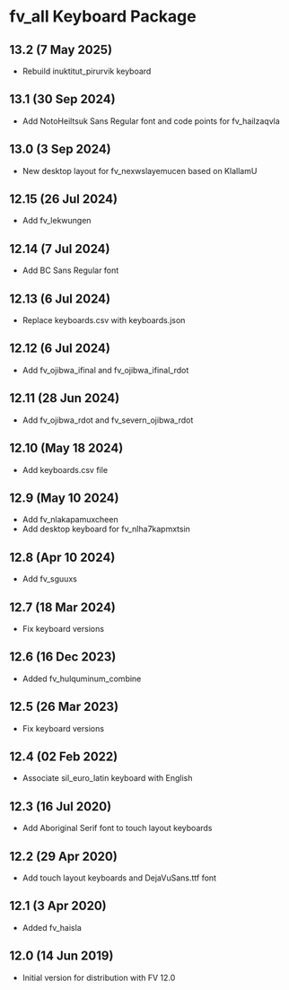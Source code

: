 # fv_all Keyboard Package

## 13.2 (7 May 2025)
* Rebuild inuktitut_pirurvik keyboard

## 13.1 (30 Sep 2024)
* Add NotoHeiltsuk Sans Regular font and code points for fv_hailzaqvla

## 13.0 (3 Sep 2024)
* New desktop layout for fv_nexwslayemucen based on KlallamU

## 12.15 (26 Jul 2024)
* Add fv_lekwungen

## 12.14 (7 Jul 2024)
* Add BC Sans Regular font

## 12.13 (6 Jul 2024)
* Replace keyboards.csv with keyboards.json

## 12.12 (6 Jul 2024)
* Add fv_ojibwa_ifinal and fv_ojibwa_ifinal_rdot

## 12.11 (28 Jun 2024)
* Add fv_ojibwa_rdot and fv_severn_ojibwa_rdot

## 12.10 (May 18 2024)
* Add keyboards.csv file

## 12.9 (May 10 2024)
* Add fv_nlakapamuxcheen
* Add desktop keyboard for fv_nlha7kapmxtsin

## 12.8 (Apr 10 2024)
* Add fv_sguuxs

## 12.7 (18 Mar 2024)
* Fix keyboard versions

## 12.6 (16 Dec 2023)
* Added fv_hulquminum_combine

## 12.5 (26 Mar 2023)
* Fix keyboard versions

## 12.4 (02 Feb 2022)
* Associate sil_euro_latin keyboard with English

## 12.3 (16 Jul 2020)
* Add Aboriginal Serif font to touch layout keyboards

## 12.2 (29 Apr 2020)
* Add touch layout keyboards and DejaVuSans.ttf font

## 12.1 (3 Apr 2020)
* Added fv_haisla

## 12.0 (14 Jun 2019)
* Initial version for distribution with FV 12.0

